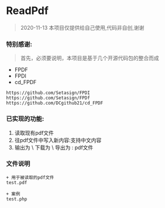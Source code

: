 # ReadPdf
> 2020-11-13
> 本项目仅提供给自己使用,代码非自创,谢谢


                  
                  
                  

### 特别感谢:      
> 首先，必须要说明，本项目是基于几个开源代码包的整合而成

+ FPDF
+ FPDI
+ cd_FPDF    

```
https://github.com/Setasign/FPDI
https://github.com/Setasign/FPDf
https://github.com/DCgithub21/cd_FPDF
```

                  
                  
                  


### 已实现的功能:

1. 读取现有pdf文件
2. 往pdf文件中写入新内容:支持中文内容
3. 输出为 \ 下载为 \ 导出为 : pdf文件

                  
                  
                  
                  
                  
                  

### 文件说明

```
+ 用于被读取的pdf文件
test.pdf

+ 案例
test.php
```




